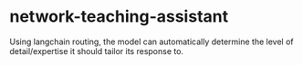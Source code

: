 # network-teaching-assistant
Using langchain routing, the model can automatically determine the level of detail/expertise it should tailor its response to.
